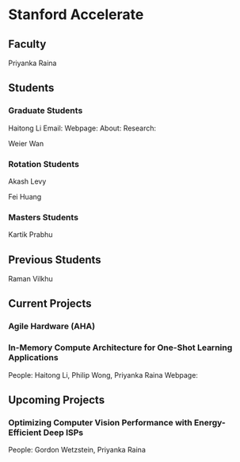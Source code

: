 # Stanford Accelerate
## Faculty

Priyanka Raina

## Students
### Graduate Students
Haitong Li
Email:
Webpage:
About:
Research:

Weier Wan

### Rotation Students
Akash Levy

Fei Huang

### Masters Students
Kartik Prabhu

## Previous Students
Raman Vilkhu

## Current Projects

### Agile Hardware (AHA)

### In-Memory Compute Architecture for One-Shot Learning Applications
People: Haitong Li, Philip Wong, Priyanka Raina
Webpage: 

## Upcoming Projects

### Optimizing Computer Vision Performance with Energy-Efficient Deep ISPs
People: Gordon Wetzstein, Priyanka Raina
